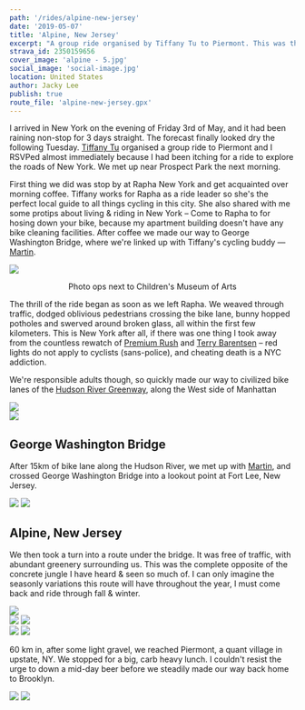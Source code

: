```yaml
---
path: '/rides/alpine-new-jersey'
date: '2019-05-07'
title: 'Alpine, New Jersey'
excerpt: "A group ride organised by Tiffany Tu to Piermont. This was the complete opposite of the concrete jungle I have heard & seen so much of."
strava_id: 2350159656
cover_image: 'alpine - 5.jpg'
social_image: 'social-image.jpg'
location: United States
author: Jacky Lee
publish: true
route_file: 'alpine-new-jersey.gpx'
---
```

I arrived in New York on the evening of Friday 3rd of May, and it had been raining non-stop for 3 days straight. The forecast finally looked dry the following Tuesday. [Tiffany Tu](https://www.instagram.com/tifftuu/) organised a group ride to Piermont and I RSVPed almost immediately because I had been itching for a ride to explore the roads of New York. We met up near <marker-link lat='40.651381' lng='-73.971898' label='A' zoom='14'>Prospect Park</marker-link> the next morning.

First thing we did was stop by at Rapha New York and get acquainted over morning coffee. Tiffany works for Rapha as a ride leader so she's the perfect local guide to all things cycling in this city. She also shared with me some protips about living & riding in New York – Come to Rapha to for hosing down your bike, because my apartment building doesn't have any bike cleaning facilities. After coffee we made our way to George Washington Bridge, where we're linked up with Tiffany's cycling buddy — [Martin](https://www.instagram.com/martinlau_/).

<div class='c-photo-cluster'>
<image-zoom><img src='alpine - 27.jpg'/></image-zoom>
<p style='text-align: center'>
<marker-link lat='40.727449' lng='-74.008574' label='B' zoom='13'>Photo ops next to Children's Museum of Arts</marker-link>
</p>
</div>

The thrill of the ride began as soon as we left Rapha. We weaved through traffic, dodged oblivious pedestrians crossing the bike lane, bunny hopped potholes and swerved around broken glass, all within the first few kilometers. This is New York after all, if there was one thing I took away from the countless rewatch of [Premium Rush](https://letterboxd.com/film/premium-rush/) and [Terry Barentsen](https://www.youtube.com/channel/UCHRUAMAzVUS_Szvxn55GXaQ) – red lights do not apply to cyclists (sans-police), and cheating death is a NYC addiction.

We're responsible adults though, so quickly made our way to civilized bike lanes of the [Hudson River Greenway](http://www.nycbikemaps.com/maps/manhattan-waterfront-greenway-bike-map/), along the <marker-link lat='40.725877' lng='-74.010921' label='C' zoom='13'>West side</marker-link> of Manhattan

<div class='c-photo-cluster'><image-zoom caption="Weaving through traffic on our way to the Hudson River Greenway"><img src='alpine - 6.jpg'/></image-zoom></div>

<div class='c-photo-cluster'><image-zoom caption="15km of bike lane was nice and flat"><img src='alpine - 23.jpg'/></image-zoom></div>

## George Washington Bridge
After 15km of bike lane along the Hudson River, we met up with [Martin](https://www.instagram.com/martinlau_/), and crossed <marker-link lat='40.849610' lng='-73.942614' label='D' zoom='13'>George Washington Bridge</marker-link> into a <marker-link lat='40.852618' lng='-73.962051' label='E' zoom='13'>lookout</marker-link> point at Fort Lee, New Jersey.

<div class='c-photo-cluster'>
<div class='flex'>
<image-zoom caption='🍑• 📸 Tiffany Tu'><img src='alpine - 4.jpg'/></image-zoom>
<image-zoom caption='🍑🍑• 📸 Martin Lau'><img src='alpine - 2.jpg'/></image-zoom>
</div>
</div>

## Alpine, New Jersey
We then took a turn into a route under the bridge. It was free of traffic, with abundant greenery surrounding us. This was the complete opposite of the concrete jungle I have heard & seen so much of. I can only imagine the seasonly variations this route will have throughout the year, I must come back and ride through fall & winter.

<div class='c-photo-cluster'>
<image-zoom><img src='alpine - 5.jpg'/></image-zoom>
<div class='flex'>
<image-zoom><img src='alpine - 14.jpeg'/></image-zoom>
<image-zoom><img src='alpine - 25.jpg'/></image-zoom>
</div>
<div class="flex">
<image-zoom><img src='alpine - 28.jpg'/></image-zoom>
<image-zoom><img src='alpine - 9.jpeg'/></image-zoom>
</div>
</div>

60 km in, after some light gravel, we reached <marker-link lat='41.042807' lng='-73.919393' label='F' zoom='13'>Piermont</marker-link>, a quant village in upstate, NY. We stopped for a big, carb heavy lunch. I couldn't resist the urge to down a mid-day beer before we steadily made our way back home to Brooklyn.

<div class='c-photo-cluster'>
<div class='flex'>
<image-zoom caption='Sakura in Prospect Park'><img src='alpine - 29.jpg'/></image-zoom>
<image-zoom><img src='alpine - 31.jpg'/></image-zoom>
</div>
</div>
